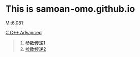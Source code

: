 # This is samoan-omo.github.io
[Mit6.081](./MIT6.081)

[C C++ Advanced](./C_C++_Advanced)
> 1. [参数传递1](./C_C++_Advanced/参数传递1.html)
> 2. [参数传递2](./C_C++_Advanced/参数传递2.html)
